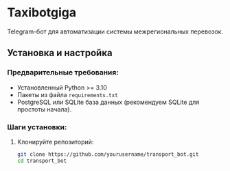 # Taxibotgiga

Telegram-бот для автоматизации системы межрегиональных перевозок.

## Установка и настройка

### Предварительные требования:
- Установленный Python >= 3.10
- Пакеты из файла `requirements.txt`
- PostgreSQL или SQLite база данных (рекомендуем SQLite для простоты начала).

### Шаги установки:

1. Клонируйте репозиторий:
   ```bash
   git clone https://github.com/yourusername/transport_bot.git
   cd transport_bot
